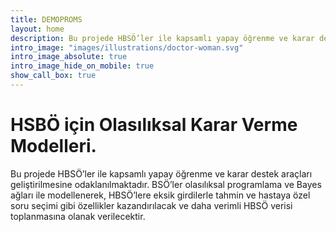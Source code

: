 ```yaml
---
title: DEMOPROMS
layout: home
description: Bu projede HBSÖ’ler ile kapsamlı yapay öğrenme ve karar destek araçları geliştirilmesine odaklanılmaktadır.
intro_image: "images/illustrations/doctor-woman.svg"
intro_image_absolute: true
intro_image_hide_on_mobile: true
show_call_box: true
---
```


# HSBÖ için Olasılıksal Karar Verme Modelleri.

 Bu projede HBSÖ’ler ile kapsamlı yapay öğrenme ve karar destek araçları geliştirilmesine odaklanılmaktadır. BSÖ’ler olasılıksal programlama ve Bayes ağları ile modellenerek, HBSÖ’lere eksik girdilerle tahmin ve hastaya özel soru seçimi gibi özellikler kazandırılacak ve daha verimli HBSÖ verisi toplanmasına olanak verilecektir.
